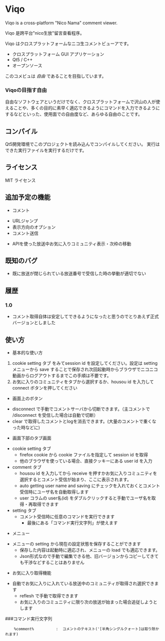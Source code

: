 Viqo
====
 Viqo is a cross-platform "Nico Nama" comment viewer.

 Viqo 是跨平台"nico生放"留言查看程序。

 Viqo はクロスプラットフォームなニコ生コメントビューアです。

 * クロスプラットフォーム GUI アプリケーション
 * Qt5 / C++
 * オープンソース

 このコメビュは *自由* であることを目指しています。

### Viqoの目指す自由
 自由なソフトウェアというだけでなく、クロスプラットフォームで沢山の人が使えることや、多くの目的に素早く適応できるようにコマンドを入力できるようにするなどといった、使用面での自由度など、あらゆる自由のことです。

コンパイル
----------
 Qt5開発環境でこのプロジェクトを読み込んでコンパイルしてください。
 実行はできた実行ファイルを実行するだけです。

ライセンス
----------
 MIT ライセンス


追加予定の機能
--------------
 * コメント
  + URLジャンプ
  + 表示方向のオプション
  + コメント送信
 * APIを使った放送中お気に入りコミュニティ表示・次枠の移動

既知のバグ
----------
 * 既に放送が閉じられている放送番号で受信した時の挙動が適切でない

履歴
----

### 1.0
 * コメント取得自体は安定してできるようになったと思うのでとりあえず正式バージョンとしました


使い方
------
* 基本的な使い方
 1. cookie setting タブ をみてsession id を設定してください。設定は setting メニューから save することで保存され次回起動時からブラウザでニコニコ動画からログアウトするまでこの手順は不要です。
 2. お気に入りのコミュニティをタブから選択するか、housou id を入力して connect ボタンを押してください

* 画面上のボタン
 + disconnect で手動でコメントサーバから切断できます。（主コメントで /disconnect を受信した場合は自動で切断）
 + clear で取得したコメントとlogを消去できます。(大量のコメントで重くなった時などに)
* 画面下部のタブ画面
 + cookie setting タブ
	 - firefox cookie から cookie ファイルを指定して session id を取得
	 - 他のブラウザを使っている場合、直接クッキーにある user id を入力
 + comment タブ
	 - housou id を入力してから receive を押すかお気に入りコミュニティを選択するとコメント受信が始まり、ここに表示されます。
	 - auto getting user name and saving にチェックを入れておくとコメント受信時にユーザ名を自動取得します
	 - user コラムの user名(id) をダブルクリックすると手動でユーザ名を取得・再取得できます
 + setting タブ
	 - コメント受信時に任意のコマンドを実行できます
		 * 最後にある「コマンド実行文字列」が使えます
* メニュー
 + メニューの setting から現在の設定状態を保存することができます
	 - 保存した内容は起動時に適応され、メニューの load でも適応できます。
	 - Json形式なので手動で編集できる他、旧バージョンからコピーしてきても干渉などすることはありません
* お気に入り取得機能
 + 自動でお気に入りに入れている放送中のコミュニティが取得され選択できます
	 - reflesh で手動で取得できます
	 - お気に入りのコミュニティに限り次の放送が始まった場合追従しようとします

###コマンド実行文字列
```
	%comment%          :  コメントのテキスト('[半角シングルクォート]は取り除かれます)
```
